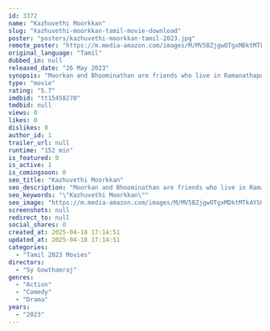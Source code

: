 ```yaml
---
id: 3372
name: "Kazhuvethi Moorkkan"
slug: "kazhuvethi-moorkkan-tamil-movie-download"
poster: "posters/kazhuvethi-moorkkan-tamil-2023.jpg"
remote_poster: "https://m.media-amazon.com/images/M/MV5BZjgwOTgxMDktMTk4YS00NDcyLWIyMmEtYzIwYjQwNDA5YzUwXkEyXkFqcGc@._V1_SX300.jpg"
original_language: "Tamil"
dubbed_in: null
released_date: "26 May 2023"
synopsis: "Moorkan and Bhoominathan are friends who live in Ramanathapuram district. Moorkan is rude while Bhoominathan is quiet. What will happen when someone will try to pit them against each other?"
type: "movie"
rating: "5.7"
imdbid: "tt15458270"
tmdbid: null
views: 0
likes: 0
dislikes: 0
author_id: 1
trailer_url: null
runtime: "152 min"
is_featured: 0
is_active: 1
is_comingsoon: 0
seo_title: "Kazhuvethi Moorkkan"
seo_description: "Moorkan and Bhoominathan are friends who live in Ramanathapuram district. Moorkan is rude while Bhoominathan is quiet. What will happen when someone will try to pit them against each other?"
seo_keywords: "\"Kazhuvethi Moorkkan\""
seo_image: "https://m.media-amazon.com/images/M/MV5BZjgwOTgxMDktMTk4YS00NDcyLWIyMmEtYzIwYjQwNDA5YzUwXkEyXkFqcGc@._V1_SX300.jpg"
screenshots: null
redirect_to: null
social_shares: 0
created_at: 2025-04-18 17:14:51
updated_at: 2025-04-18 17:14:51
categories:
  - "Tamil 2023 Movies"
directors:
  - "Sy Gowthamraj"
genres:
  - "Action"
  - "Comedy"
  - "Drama"
years:
  - "2023"
---
```

